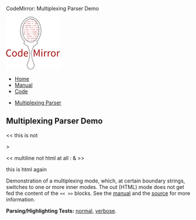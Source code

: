 CodeMirror: Multiplexing Parser Demo

[<img src="../doc/logo.png" id="logo" />](http://codemirror.net)

-   [Home](../index.html)
-   [Manual](../doc/manual.html)
-   [Code](https://github.com/marijnh/codemirror)

<!-- -->

-   <a href="#" class="active">Multiplexing Parser</a>

Multiplexing Parser Demo
------------------------

&lt;&lt; this is not

&gt;

&lt;&lt; multiline not html at all : & &gt;&gt;

this is html again

Demonstration of a multiplexing mode, which, at certain boundary strings, switches to one or more inner modes. The out (HTML) mode does not get fed the content of the `<< >>` blocks. See the [manual](../doc/manual.html#addon_multiplex) and the [source](../addon/mode/multiplex.js) for more information.

**Parsing/Highlighting Tests:** [normal](../test/index.html#multiplexing_*), [verbose](../test/index.html#verbose,multiplexing_*).
